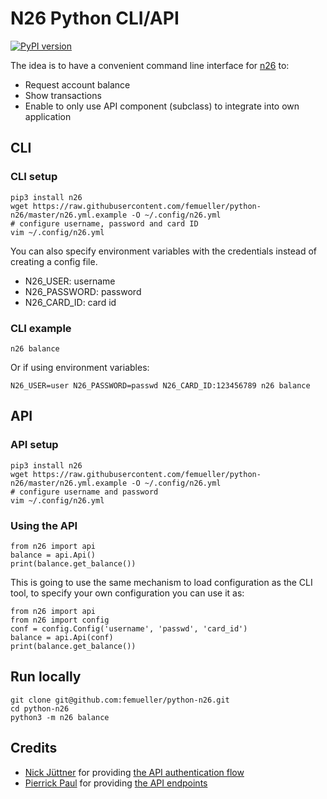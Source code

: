 # N26 Python CLI/API
[![PyPI version](https://badge.fury.io/py/n26.svg)](https://badge.fury.io/py/n26)

The idea is to have a convenient command line interface for [n26](https://n26.com/) to:
* Request account balance
* Show transactions
* Enable to only use API component (subclass) to integrate into own application

## CLI
### CLI setup
    pip3 install n26
    wget https://raw.githubusercontent.com/femueller/python-n26/master/n26.yml.example -O ~/.config/n26.yml
    # configure username, password and card ID
    vim ~/.config/n26.yml

You can also specify environment variables with the credentials instead of creating a config file.

- N26_USER: username
- N26_PASSWORD: password
- N26_CARD_ID: card id

### CLI example
    n26 balance

Or if using environment variables:

    N26_USER=user N26_PASSWORD=passwd N26_CARD_ID:123456789 n26 balance

## API
### API setup
    pip3 install n26
    wget https://raw.githubusercontent.com/femueller/python-n26/master/n26.yml.example -O ~/.config/n26.yml
    # configure username and password
    vim ~/.config/n26.yml

### Using the API
    from n26 import api
    balance = api.Api()
    print(balance.get_balance())

This is going to use the same mechanism to load configuration as the CLI tool, to specify your own configuration you can use it as:

    from n26 import api
    from n26 import config
    conf = config.Config('username', 'passwd', 'card_id')
    balance = api.Api(conf)
    print(balance.get_balance())

## Run locally
    git clone git@github.com:femueller/python-n26.git
    cd python-n26
    python3 -m n26 balance

## Credits
* [Nick Jüttner](https://github.com/njuettner) for providing [the API authentication flow](https://github.com/njuettner/alexa/blob/master/n26/app.py)
* [Pierrick Paul](https://github.com/PierrickP/) for providing [the API endpoints](https://github.com/PierrickP/n26/blob/develop/lib/api.js)
